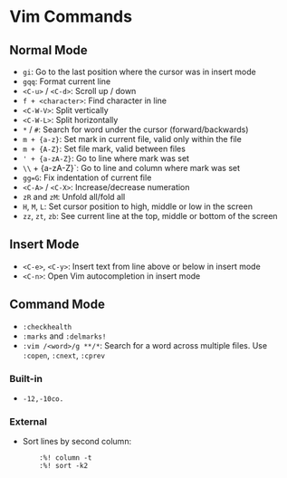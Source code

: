 # Vim Commands

## Normal Mode

- ``gi``: Go to the last position where the cursor was in insert mode
- `gqq`: Format current line
- `<C-u>` / `<C-d>`: Scroll up / down
- `f + <character>`: Find character in line
- ``<C-W-V>``: Split vertically
- `<C-W-L>`: Split horizontally
- `*` / `#`: Search for word under the cursor (forward/backwards)
- `m + {a-z}`: Set mark in current file, valid only within the file
- `m + {A-Z}`: Set file mark, valid between files
- `' + {a-zA-Z}`: Go to line where mark was set
- `\\` + {a-zA-Z}`: Go to line and column where mark was set
- `gg=G`: Fix indentation of current file
- `<C-A>` / `<C-X>`: Increase/decrease numeration
- `zR` and `zM`: Unfold all/fold all
- `H`, `M`, `L`: Set cursor position to high, middle or low in the screen
- `zz`, `zt`, `zb`: See current line at the top, middle or bottom of the screen

## Insert Mode

- `<C-e>`, `<C-y>`: Insert text from line above or below in insert mode
- `<C-n>`: Open Vim autocompletion in insert mode

## Command Mode

- `:checkhealth`
- `:marks` and `:delmarks!`
- `:vim /<word>/g **/*`: Search for a word across multiple files. Use `:copen`,
  `:cnext`, `:cprev`

### Built-in

- `-12,-10co.`

### External

- Sort lines by second column:

          :%! column -t
          :%! sort -k2

